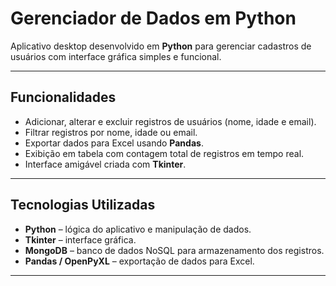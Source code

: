 # Gerenciador de Dados em Python

Aplicativo desktop desenvolvido em **Python** para gerenciar cadastros de usuários com interface gráfica simples e funcional.

---

## Funcionalidades

- Adicionar, alterar e excluir registros de usuários (nome, idade e email).  
- Filtrar registros por nome, idade ou email.  
- Exportar dados para Excel usando **Pandas**.  
- Exibição em tabela com contagem total de registros em tempo real.  
- Interface amigável criada com **Tkinter**.

---

## Tecnologias Utilizadas

- **Python** – lógica do aplicativo e manipulação de dados.  
- **Tkinter** – interface gráfica.  
- **MongoDB** – banco de dados NoSQL para armazenamento dos registros.  
- **Pandas / OpenPyXL** – exportação de dados para Excel.

---
